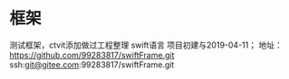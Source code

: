 # 框架
测试框架，ctvit添加做过工程整理
    swift语言
项目初建与2019-04-11；
地址：https://github.com/99283817/swiftFrame.git
ssh:git@gitee.com:99283817/swiftFrame.git





